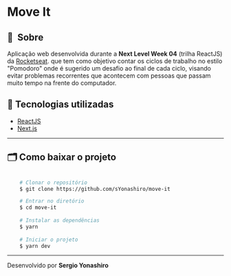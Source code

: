 # Move It

## 🔖&nbsp; Sobre
Aplicação web desenvolvida durante a **Next Level Week 04** (trilha ReactJS) da [Rocketseat](https://rocketseat.com.br/). que tem como objetivo contar os ciclos de trabalho no estilo "Pomodoro" onde é sugerido um desafio ao final de cada ciclo, visando evitar problemas recorrentes que acontecem com pessoas que passam muito tempo na frente do computador.

## 🚀 Tecnologias utilizadas

- [ReactJS](https://pt-br.reactjs.org/)
- [Next.js](https://nextjs.org/)

---

## 🗂 Como baixar o projeto

```bash

    # Clonar o repositório
    $ git clone https://github.com/sYonashiro/move-it

    # Entrar no diretório
    $ cd move-it
    
    # Instalar as dependências
    $ yarn
    
    # Iniciar o projeto
    $ yarn dev
```

---

Desenvolvido por **Sergio Yonashiro**
